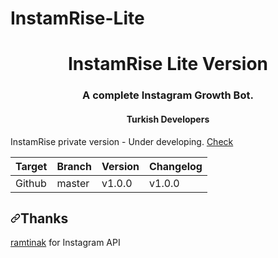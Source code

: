 # InstamRise-Lite 
<h1 align="center">InstamRise Lite Version</h1>
<h3 align="center">A complete Instagram Growth Bot.</h3>
<h4 align="center">Turkish Developers</h4>
<p >InstamRise private version - Under developing.  <a href="https://github.com/ugurisik/InstamRiseGrowth">Check</a></p>
<table>
<thead>
<tr>
<th>Target</th>
<th>Branch</th>
<th>Version</th>
<th>Changelog</th>
</tr>
</thead>
<tbody>
<tr>
<td>Github</td>
<td>master</td>
<td>v1.0.0</td>
<td>v1.0.0</td>
</tr>
</tbody>
</table>
<h2><a id="user-content-thanks" class="anchor" aria-hidden="true" href="#thanks"><svg class="octicon octicon-link" viewBox="0 0 16 16" version="1.1" width="16" height="16" aria-hidden="true"><path fill-rule="evenodd" d="M7.775 3.275a.75.75 0 001.06 1.06l1.25-1.25a2 2 0 112.83 2.83l-2.5 2.5a2 2 0 01-2.83 0 .75.75 0 00-1.06 1.06 3.5 3.5 0 004.95 0l2.5-2.5a3.5 3.5 0 00-4.95-4.95l-1.25 1.25zm-4.69 9.64a2 2 0 010-2.83l2.5-2.5a2 2 0 012.83 0 .75.75 0 001.06-1.06 3.5 3.5 0 00-4.95 0l-2.5 2.5a3.5 3.5 0 004.95 4.95l1.25-1.25a.75.75 0 00-1.06-1.06l-1.25 1.25a2 2 0 01-2.83 0z"></path></svg></a>Thanks</h2>
<p><a href="https://github.com/ramtinak">ramtinak</a> for Instagram API</p>
